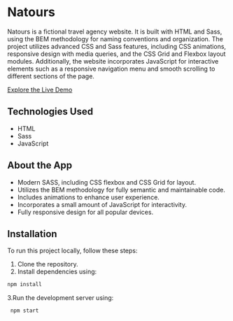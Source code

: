 # Natours

Natours is a fictional travel agency website. It is built with HTML and Sass, using the BEM methodology for naming conventions and organization. The project utilizes advanced CSS and Sass features, including CSS animations, responsive design with media queries, and the CSS Grid and Flexbox layout modules. Additionally, the website incorporates JavaScript for interactive elements such as a responsive navigation menu and smooth scrolling to different sections of the page.

[Explore the Live Demo](https://natours-angve.netlify.app/)

## Technologies Used

- HTML
- Sass
- JavaScript

## About the App

- Modern SASS, including CSS flexbox and CSS Grid for layout.
- Utilizes the BEM methodology for fully semantic and maintainable code.
- Includes animations to enhance user experience.
- Incorporates a small amount of JavaScript for interactivity.
- Fully responsive design for all popular devices.

## Installation

To run this project locally, follow these steps:

1. Clone the repository.
2. Install dependencies using:
```bash
npm install
```
3.Run the development server using:
```bash
 npm start
 ```

